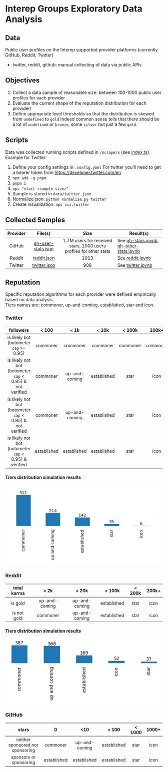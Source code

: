 # Interep Groups Exploratory Data Analysis

## Data

Public user profiles on the Interep supported provider platforms (currently GitHub, Reddit, Twitter)

- twitter, reddit, github: manual collecting of data via public APIs

## Objectives

1. Collect a data sample of reasonable size: between 100-1000 public user profiles for each provider
2. Evaluate the current shape of the reputation distribution for each provider/
3. Define appropriate level thresholds so that the distribution is skewed from `undefined` to `gold`
   Indeed common sense tells that there should be a lot of `undefined` or `bronze`, some `silver` but just a few `gold`.

## Scripts
Data was collected running scripts defined in `/scrapers` (see [index.ts](./scrapers/src/index.ts)).  
Example for Twitter:
1. Define your config settings in `.config.yaml`
   For twitter you'll need to get a bearer token from https://developer.twitter.com/en
2. `npm add -g pnpm`
3. `pnpm i`
4. `nps "start <sample-size>"`
5. Sample is stored in `data/twitter.json`
6. Normalize json: `python normalize.py twitter`
7. Create visualization: `nps viz.twitter`

## Collected Samples

| Provider |                     File(s)                     |                                Size                                | Result(s)                                                                                              |
|:--------:|:-----------------------------------------------:|:------------------------------------------------------------------:|--------------------------------------------------------------------------------------------------------|
|  GitHub  | [gh-user-stats.json](./data/gh-user-stats.json) | 1.7M users for received stars, 1000 users profiles for other stats | See [gh-stars.ipynb](notebooks/gh-stars.ipynb), [gh-other-stats.ipynb](notebooks/gh-other-stats.ipynb) |
|  Reddit  |        [reddit.json](./data/reddit.json)        |                                1013                                | See [reddit.ipynb](notebooks/reddit.ipynb)                                                             |
| Twitter  |       [twitter.json](./data/twitter.json)       |                                908                                 | See [twitter.ipynb](notebooks/twitter.ipynb)                                                           |

## Reputation
Specific reputation algorithms for each provider were defined empirically based on data analysis.  
Tiers names are: commoner, up-and-coming, established, star and icon.

### Twitter

|followers|    < 100    |< 1k|< 10k|< 100k|  100k+   |
|:-----------------:|:-----------:|:---:|:----:|:----:|:--------:|
|is likely bot (botometer `cap` >= 0.95)|  commoner   |commoner|commoner|commoner| commoner |
|is likely not bot (botometer `cap` < 0.95) & not verified|  commoner   |up-and-coming|established|star|   icon   |
|is likely not bot (botometer `cap` < 0.95) & not verified|  commoner   |up-and-coming|established|star|   icon   |
|is likely not bot (botometer `cap` < 0.95) & verified| established |established|established|star|   icon   |

#### Tiers distribution simulation results
![img.png](plots/twitter/twitter_rep_sim_final.png)

### Reddit

|total karma|     < 2k      |< 20k|< 100k|< 200k| 200k+ |
|:-----------------:|:-------------:|:---:|:----:|:----:|:-----:|
|is gold| up-and-coming |up-and-coming|established|star| icon  |
|is not gold|   commoner    |up-and-coming|established|star| icon  |

#### Tiers distribution simulation results
![img.png](plots/reddit/reddit_final.png)

### GitHub

|               stars                |       0       |       <10       |     < 100     |  < 1000  |  1000+  |
|:----------------------------------:|:-------------:|:---------------:|:-------------:|:--------:|:-------:|
|  neither sponsored nor sponsoring  |   commoner    |  up-and-coming  |  established  |   star   |  icon   |
|       sponsors or sponsoring       |  established  |   established   |  established  |   star   |  icon   |